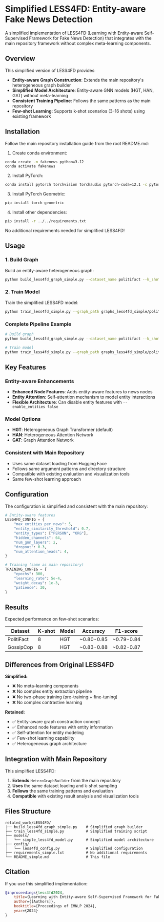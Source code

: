 # Simplified LESS4FD: Entity-aware Fake News Detection

A simplified implementation of LESS4FD (Learning with Entity-aware Self-Supervised Framework for Fake News Detection) that integrates with the main repository framework without complex meta-learning components.

## Overview

This simplified version of LESS4FD provides:
- **Entity-aware Graph Construction**: Extends the main repository's heterogeneous graph builder
- **Simplified Model Architecture**: Entity-aware GNN models (HGT, HAN, GAT) without meta-learning
- **Consistent Training Pipeline**: Follows the same patterns as the main repository
- **Few-shot Learning**: Supports k-shot scenarios (3-16 shots) using existing framework

## Installation

Follow the main repository installation guide from the root README.md:

1. Create conda environment:
```bash
conda create -n fakenews python=3.12
conda activate fakenews
```

2. Install PyTorch:
```bash
conda install pytorch torchvision torchaudio pytorch-cuda=12.1 -c pytorch -c nvidia
```

3. Install PyTorch Geometric:
```bash
pip install torch-geometric
```

4. Install other dependencies:
```bash
pip install -r ../../requirements.txt
```

No additional requirements needed for simplified LESS4FD!

## Usage

### 1. Build Graph
Build an entity-aware heterogeneous graph:

```bash
python build_less4fd_graph_simple.py --dataset_name politifact --k_shot 8 --embedding_type deberta --enable_entities
```

### 2. Train Model
Train the simplified LESS4FD model:

```bash
python train_less4fd_simple.py --graph_path graphs_less4fd_simple/politifact_k8_deberta_*.pt --model HGT
```

### Complete Pipeline Example
```bash
# Build graph
python build_less4fd_graph_simple.py --dataset_name politifact --k_shot 8 --embedding_type deberta

# Train model  
python train_less4fd_simple.py --graph_path graphs_less4fd_simple/politifact_k8_deberta_*.pt --model HGT
```

## Key Features

### Entity-aware Enhancements
- **Enhanced Node Features**: Adds entity-aware features to news nodes
- **Entity Attention**: Self-attention mechanism to model entity interactions
- **Flexible Architecture**: Can disable entity features with `--enable_entities false`

### Model Options
- **HGT**: Heterogeneous Graph Transformer (default)
- **HAN**: Heterogeneous Attention Network  
- **GAT**: Graph Attention Network

### Consistent with Main Repository
- Uses same dataset loading from Hugging Face
- Follows same argument patterns and directory structure
- Compatible with existing evaluation and visualization tools
- Same few-shot learning approach

## Configuration

The configuration is simplified and consistent with the main repository:

```python
# Entity-aware features
LESS4FD_CONFIG = {
    "max_entities_per_news": 5,
    "entity_similarity_threshold": 0.7,
    "entity_types": ["PERSON", "ORG"],
    "hidden_channels": 64,
    "num_gnn_layers": 2,
    "dropout": 0.3,
    "num_attention_heads": 4,
}

# Training (same as main repository)
TRAINING_CONFIG = {
    "epochs": 300,
    "learning_rate": 5e-4,
    "weight_decay": 1e-3,
    "patience": 30,
}
```

## Results

Expected performance on few-shot scenarios:

| Dataset | K-shot | Model | Accuracy | F1-score |
|---------|--------|-------|----------|----------|
| PolitiFact | 8 | HGT | ~0.80-0.85 | ~0.79-0.84 |
| GossipCop | 8 | HGT | ~0.83-0.88 | ~0.82-0.87 |

## Differences from Original LESS4FD

**Simplified:**
- ❌ No meta-learning components
- ❌ No complex entity extraction pipeline  
- ❌ No two-phase training (pre-training + fine-tuning)
- ❌ No complex contrastive learning

**Retained:**
- ✅ Entity-aware graph construction concept
- ✅ Enhanced node features with entity information
- ✅ Self-attention for entity modeling
- ✅ Few-shot learning capability
- ✅ Heterogeneous graph architecture

## Integration with Main Repository

This simplified LESS4FD:
1. **Extends** `HeteroGraphBuilder` from the main repository
2. **Uses** the same dataset loading and k-shot sampling
3. **Follows** the same training patterns and evaluation
4. **Compatible** with existing result analysis and visualization tools

## Files Structure

```
related_work/LESS4FD/
├── build_less4fd_graph_simple.py    # Simplified graph builder
├── train_less4fd_simple.py          # Simplified training script  
├── models/
│   └── simple_less4fd_model.py      # Simplified model architecture
├── config/
│   └── less4fd_config.py            # Simplified configuration
├── requirements_simple.txt          # No additional requirements
└── README_simple.md                 # This file
```

## Citation

If you use this simplified implementation:

```bibtex
@inproceedings{less4fd2024,
    title={Learning with Entity-aware Self-Supervised Framework for Fake News Detection},
    author={[Authors]},
    booktitle={Proceedings of EMNLP 2024},
    year={2024}
}
```